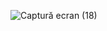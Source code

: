 ![Captură ecran (18)](https://github.com/Maria120286/DjangoBlog/assets/157504181/fdc6032f-36b6-408c-8b05-533f3eb16acd)
